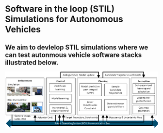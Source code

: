 # Software in the loop (STIL) Simulations for Autonomous Vehicles

## We aim to devlelop STIL simulations where we can test autonmous vehicle software stacks illustrated below.


<img src="thumbnails/ImplementationDiagram_CPS_V0.png" width="900">